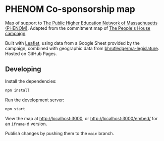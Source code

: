 # PHENOM Co-sponsorship map

Map of support to [The Public Higher Education Network of Massachusetts (PHENOM)](https://phenomonline.org/). Adapted from the commitment map of [The People's House campaign](https://actonmass.org/the-campaign/).

Built with [Leaflet](https://leafletjs.com/), using data from a Google Sheet provided by the campaign, combined with geographic data from [bhrutledge/ma-legislature](https://github.com/bhrutledge/ma-legislature). Hosted on GitHub Pages.

## Developing

Install the dependencies:

```sh
npm install
```

Run the development server:

```sh
npm start
```

View the map at <http://localhost:3000>, or <http://localhost:3000/embed/> for an `iframe`-d version.

Publish changes by pushing them to the `main` branch.
